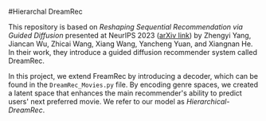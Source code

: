 #Hierarchal DreamRec

This repository is based on *Reshaping Sequential Recommendation via Guided Diffusion* presented at NeurIPS 2023 ([arXiv link](https://arxiv.org/abs/2310.20453)) by Zhengyi Yang, Jiancan Wu, Zhicai Wang, Xiang Wang, Yancheng Yuan, and Xiangnan He. In their work, they introduce a guided diffusion recommender system called DreamRec. 

In this project, we extend FreamRec by introducing a decoder, which can be found in the `DreamRec_Movies.py` file. By encoding genre spaces, we created a latent space that enhances the main recommender's ability to predict users' next preferred movie. We refer to our model as *Hierarchical-DreamRec*.

